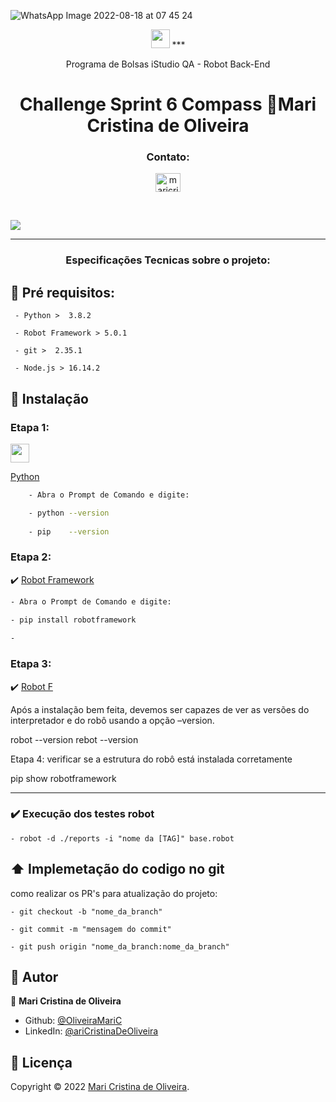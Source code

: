 ![WhatsApp Image 2022-08-18 at 07 45 24](https://user-images.githubusercontent.com/109982238/185379325-04fa7f29-f0ea-4146-a565-a7edf5680267.jpeg)

<p align = "center"><img src="https://cdn.jsdelivr.net/gh/devicons/devicon/icons/python/python-original.svg" height = "30" width = "30" />
***
<p align="center">
    <p align="center">Programa de Bolsas iStudio QA - Robot Back-End <p>
     
<h1 align="center">Challenge Sprint 6 Compass 🙋Mari Cristina de Oliveira</h1>
</p>
<h3 align="center">Contato:</h3>
<p align="center">
<a href=https://www.linkedin.com/in/maricristinadeoliveira" target="blank"><img align="center" src="https://raw.githubusercontent.com/rahuldkjain/github-profile-readme-generator/master/src/images/icons/Social/linked-in-alt.svg" alt="maricristinadeoliveira" height="30" width="40" /></a>
</p>
<br>

![](https://i.imgur.com/waxVImv.png)
***
<h3 align="center">Especificações Tecnicas sobre o projeto:</h3>

## 📃​ Pré requisitos:

````
 - Python >  3.8.2

 - Robot Framework > 5.0.1

 - git >  2.35.1

 - Node.js > 16.14.2
````

## 📁​ Instalação 


### Etapa 1: 

<img src="https://cdn.jsdelivr.net/gh/devicons/devicon/icons/python/python-original.svg" height = "30" width = "30" />

[Python]( https://www.python.org/downloads/)

````sh
    - Abra o Prompt de Comando e digite:

    - python --version
   
    - pip    --version
````
### Etapa 2: 

✔️ [Robot Framework](https://robotframework.org/)

````sh
- Abra o Prompt de Comando e digite:
   
- pip install robotframework

-
````
### Etapa 3: 

✔️ [Robot F](https://robotframework.org/)

Após a instalação bem feita, devemos ser capazes de ver as versões do interpretador e do robô usando a opção –version.

robot --version
rebot --version


Etapa 4: verificar se a estrutura do robô está instalada corretamente

pip show robotframework

***



### ✔️​ Execução dos testes robot  

```
- robot -d ./reports -i "nome da [TAG]" base.robot 

```
## ​⬆️​ Implemetação do codigo no git 

como realizar os PR's para atualização do projeto:

```
- git checkout -b "nome_da_branch"

- git commit -m "mensagem do commit"

- git push origin "nome_da_branch:nome_da_branch"

```
## 🙋 Autor 

🙋 **Mari Cristina de Oliveira**

* Github: [@OliveiraMariC](https://github.com/OliveiraMariC)
* LinkedIn: [@ariCristinaDeOliveira](https://www.linkedin.com/in//maricristinadeoliveira/)

## 📝 Licença

Copyright © 2022 [Mari Cristina de Oliveira](https://github.com/OliveiraMariC).<br />
 
